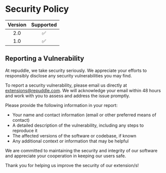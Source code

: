 # Security Policy

<div align="center">
  
  | Version | Supported          |
  | :-----: | :----------------: |
  | 2.0     | :white_check_mark: |
  | 1.0     | :white_check_mark: |  
  
</div>

## Reporting a Vulnerability
At repuddle, we take security seriously. We appreciate your efforts to responsibly disclose any security vulnerabilities you may find.

To report a security vulnerability, please email us directly at extensions@repuddle.com. We will acknowledge your email within 48 hours and work with you to assess and address the issue promptly.

Please provide the following information in your report:

- Your name and contact information (email or other preferred means of contact)
- A detailed description of the vulnerability, including any steps to reproduce it
- The affected versions of the software or codebase, if known
- Any additional context or information that may be helpful

We are committed to maintaining the security and integrity of our software and appreciate your cooperation in keeping our users safe.

Thank you for helping us improve the security of our extension/s!
